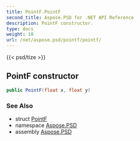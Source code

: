 ```yaml
---
title: PointF.PointF
second_title: Aspose.PSD for .NET API Reference
description: PointF constructor. 
type: docs
weight: 10
url: /net/aspose.psd/pointf/pointf/
---
```

{{< psd/tize >}}
## PointF constructor

```csharp
public PointF(float x, float y)
```

### See Also

* struct [PointF](../)
* namespace [Aspose.PSD](../../pointf/)
* assembly [Aspose.PSD](../../../)


